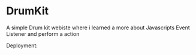 # DrumKit
A simple Drum kit webiste where i learned a more about Javascripts Event Listener and perform a action

Deployment: 
